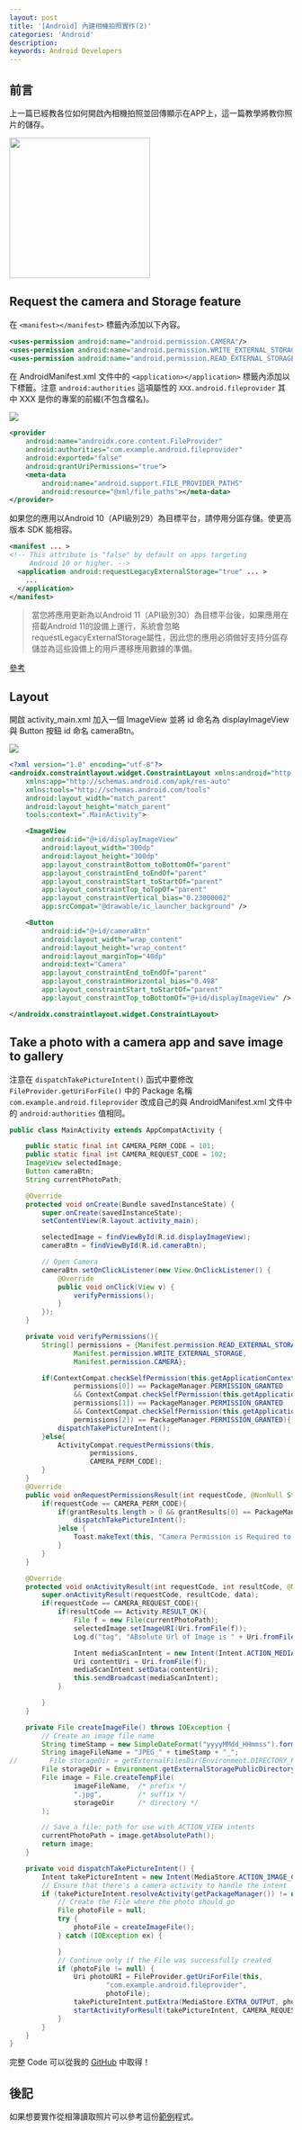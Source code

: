 ```yaml
---
layout: post
title: '[Android] 內建相機拍照實作(2)'
categories: 'Android'
description: 
keywords: Android Developers
---
```


## 前言
上一篇已經教各位如何開啟內相機拍照並回傳顯示在APP上，這一篇教學將教你照片的儲存。

<img src="/images/posts/android/2021/img1100312-1.gif" width="250px">

## Request the camera and Storage feature 
在 `<manifest></manifest>` 標籤內添加以下內容。 

```xml
<uses-permission android:name="android.permission.CAMERA"/>
<uses-permission android:name="android.permission.WRITE_EXTERNAL_STORAGE"/>
<uses-permission android:name="android.permission.READ_EXTERNAL_STORAGE"/>
```

在 AndroidManifest.xml 文件中的 `<application></application>` 標籤內添加以下標籤。注意 `android:authorities` 這項屬性的 `XXX.android.fileprovider` 其中 XXX 是你的專案的前綴(不包含檔名)。

![](/images/posts/android/2021/img1100312-2.png)

```xml
<provider
    android:name="androidx.core.content.FileProvider"
    android:authorities="com.example.android.fileprovider"
    android:exported="false"
    android:grantUriPermissions="true">
    <meta-data
        android:name="android.support.FILE_PROVIDER_PATHS"
        android:resource="@xml/file_paths"></meta-data>
</provider>
```

如果您的應用以Android 10（API級別29）為目標平台，請停用分區存儲。使更高版本 SDK 能相容。

```xml
<manifest ... >
<!-- This attribute is "false" by default on apps targeting
     Android 10 or higher. -->
  <application android:requestLegacyExternalStorage="true" ... >
    ...
  </application>
</manifest>
```

> 當您將應用更新為以Android 11（API級別30）為目標平台後，如果應用在搭載Android 11的設備上運行，系統會忽略requestLegacyExternalStorage屬性，因此您的應用必須做好支持分區存儲並為這些設備上的用戶遷移應用數據的準備。

[參考](https://developer.android.com/training/data-storage/use-cases?hl=zh-cn#migrate-legacy-storage)

## Layout
開啟 activity_main.xml 加入一個 ImageView 並將 id 命名為 displayImageView 與 Button 按鈕 id 命名 cameraBtn。

![](/images/posts/android/2021/img1100312-3.png)

```xml
<?xml version="1.0" encoding="utf-8"?>
<androidx.constraintlayout.widget.ConstraintLayout xmlns:android="http://schemas.android.com/apk/res/android"
    xmlns:app="http://schemas.android.com/apk/res-auto"
    xmlns:tools="http://schemas.android.com/tools"
    android:layout_width="match_parent"
    android:layout_height="match_parent"
    tools:context=".MainActivity">

    <ImageView
        android:id="@+id/displayImageView"
        android:layout_width="300dp"
        android:layout_height="300dp"
        app:layout_constraintBottom_toBottomOf="parent"
        app:layout_constraintEnd_toEndOf="parent"
        app:layout_constraintStart_toStartOf="parent"
        app:layout_constraintTop_toTopOf="parent"
        app:layout_constraintVertical_bias="0.23000002"
        app:srcCompat="@drawable/ic_launcher_background" />

    <Button
        android:id="@+id/cameraBtn"
        android:layout_width="wrap_content"
        android:layout_height="wrap_content"
        android:layout_marginTop="40dp"
        android:text="Camera"
        app:layout_constraintEnd_toEndOf="parent"
        app:layout_constraintHorizontal_bias="0.498"
        app:layout_constraintStart_toStartOf="parent"
        app:layout_constraintTop_toBottomOf="@+id/displayImageView" />

</androidx.constraintlayout.widget.ConstraintLayout>
```

## Take a photo with a camera app and save image to gallery
注意在 `dispatchTakePictureIntent()` 函式中要修改 `FileProvider.getUriForFile()` 中的 Package 名稱 `com.example.android.fileprovider` 改成自己的與 AndroidManifest.xml 文件中的  `android:authorities`  值相同。

```java
public class MainActivity extends AppCompatActivity {

    public static final int CAMERA_PERM_CODE = 101;
    public static final int CAMERA_REQUEST_CODE = 102;
    ImageView selectedImage;
    Button cameraBtn;
    String currentPhotoPath;

    @Override
    protected void onCreate(Bundle savedInstanceState) {
        super.onCreate(savedInstanceState);
        setContentView(R.layout.activity_main);

        selectedImage = findViewById(R.id.displayImageView);
        cameraBtn = findViewById(R.id.cameraBtn);

        // Open Camera
        cameraBtn.setOnClickListener(new View.OnClickListener() {
            @Override
            public void onClick(View v) {
                verifyPermissions();
            }
        });
    }

    private void verifyPermissions(){
        String[] permissions = {Manifest.permission.READ_EXTERNAL_STORAGE,
                Manifest.permission.WRITE_EXTERNAL_STORAGE,
                Manifest.permission.CAMERA};

        if(ContextCompat.checkSelfPermission(this.getApplicationContext(),
                permissions[0]) == PackageManager.PERMISSION_GRANTED
                && ContextCompat.checkSelfPermission(this.getApplicationContext(),
                permissions[1]) == PackageManager.PERMISSION_GRANTED
                && ContextCompat.checkSelfPermission(this.getApplicationContext(),
                permissions[2]) == PackageManager.PERMISSION_GRANTED){
            dispatchTakePictureIntent();
        }else{
            ActivityCompat.requestPermissions(this,
                    permissions,
                    CAMERA_PERM_CODE);
        }
    }
    @Override
    public void onRequestPermissionsResult(int requestCode, @NonNull String[] permissions, @NonNull int[] grantResults) {
        if(requestCode == CAMERA_PERM_CODE){
            if(grantResults.length > 0 && grantResults[0] == PackageManager.PERMISSION_GRANTED){
                dispatchTakePictureIntent();
            }else {
                Toast.makeText(this, "Camera Permission is Required to Use camera.", Toast.LENGTH_SHORT).show();
            }
        }
    }

    @Override
    protected void onActivityResult(int requestCode, int resultCode, @Nullable Intent data) {
        super.onActivityResult(requestCode, resultCode, data);
        if(requestCode == CAMERA_REQUEST_CODE){
            if(resultCode == Activity.RESULT_OK){
                File f = new File(currentPhotoPath);
                selectedImage.setImageURI(Uri.fromFile(f));
                Log.d("tag", "ABsolute Url of Image is " + Uri.fromFile(f));

                Intent mediaScanIntent = new Intent(Intent.ACTION_MEDIA_SCANNER_SCAN_FILE);
                Uri contentUri = Uri.fromFile(f);
                mediaScanIntent.setData(contentUri);
                this.sendBroadcast(mediaScanIntent);
            }

        }
    }

    private File createImageFile() throws IOException {
        // Create an image file name
        String timeStamp = new SimpleDateFormat("yyyyMMdd_HHmmss").format(new Date());
        String imageFileName = "JPEG_" + timeStamp + "_";
//        File storageDir = getExternalFilesDir(Environment.DIRECTORY_PICTURES);
        File storageDir = Environment.getExternalStoragePublicDirectory(Environment.DIRECTORY_PICTURES);
        File image = File.createTempFile(
                imageFileName,  /* prefix */
                ".jpg",         /* suffix */
                storageDir      /* directory */
        );

        // Save a file: path for use with ACTION_VIEW intents
        currentPhotoPath = image.getAbsolutePath();
        return image;
    }

    private void dispatchTakePictureIntent() {
        Intent takePictureIntent = new Intent(MediaStore.ACTION_IMAGE_CAPTURE);
        // Ensure that there's a camera activity to handle the intent
        if (takePictureIntent.resolveActivity(getPackageManager()) != null) {
            // Create the File where the photo should go
            File photoFile = null;
            try {
                photoFile = createImageFile();
            } catch (IOException ex) {

            }
            // Continue only if the File was successfully created
            if (photoFile != null) {
                Uri photoURI = FileProvider.getUriForFile(this,
                        "com.example.android.fileprovider",
                        photoFile);
                takePictureIntent.putExtra(MediaStore.EXTRA_OUTPUT, photoURI);
                startActivityForResult(takePictureIntent, CAMERA_REQUEST_CODE);
            }
        }
    }
}
```


完整 Code 可以從我的 [GitHub](https://github.com/1010code/android-take-photo-sand-save-gallery) 中取得！

## 後記
如果想要實作從相簿讀取照片可以參考這份[範例](https://github.com/1010code/android-camera-gallery)程式。